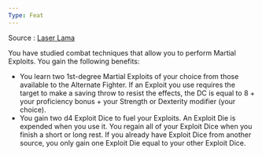 ```yaml
---
Type: Feat
---
```

Source : [Laser Lama](https://drive.google.com/file/d/1-F5qAIGyG9IitLjBFvwHeHMzzrt6NAkD/view)

You have studied combat techniques that allow you to perform Martial Exploits. You gain the following benefits:
- You learn two 1st-degree Martial Exploits of your choice from those available to the Alternate Fighter. If an Exploit you use requires the target to make a saving throw to resist the effects, the DC is equal to 8 + your proficiency bonus + your Strength or Dexterity modifier (your choice).
- You gain two d4 Exploit Dice to fuel your Exploits. An Exploit Die is expended when you use it. You regain all of your Exploit Dice when you finish a short or long rest. If you already have Exploit Dice from another source, you only gain one Exploit Die equal to your other Exploit Dice. 